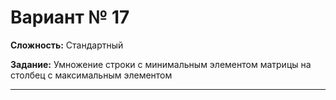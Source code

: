 # Вариант № 17
**Сложность:** Стандартный

**Задание:**  Умножение строки с минимальным элементом матрицы на столбец с максимальным элементом

---
